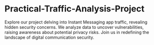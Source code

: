 # Practical-Traffic-Analysis-Project
Explore our project delving into Instant Messaging app traffic, revealing hidden security concerns. We analyze data to uncover vulnerabilities, raising awareness about potential privacy risks. Join us in redefining the landscape of digital communication security.
